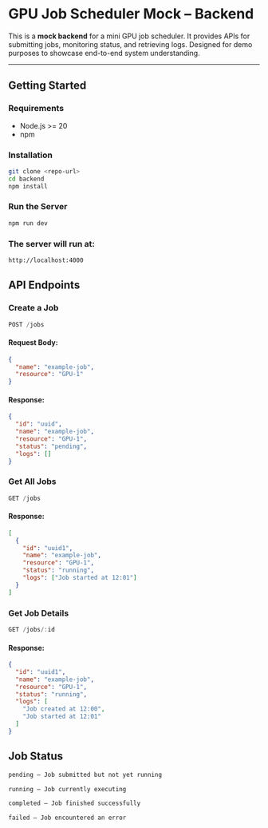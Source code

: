 # GPU Job Scheduler Mock – Backend

This is a **mock backend** for a mini GPU job scheduler. It provides APIs for submitting jobs, monitoring status, and retrieving logs. Designed for demo purposes to showcase end-to-end system understanding.

---

## **Getting Started**

### Requirements
- Node.js >= 20
- npm

### Installation
```bash
git clone <repo-url>
cd backend
npm install
```

### Run the Server
```bash
npm run dev
```

### The server will run at:
```bash
http://localhost:4000
```

## API Endpoints

### Create a Job
```js
POST /jobs
```
#### Request Body:
```json
{
  "name": "example-job",
  "resource": "GPU-1"
}
```
#### Response:
```json
{
  "id": "uuid",
  "name": "example-job",
  "resource": "GPU-1",
  "status": "pending",
  "logs": []
}
```
### Get All Jobs
```js
GET /jobs
```
#### Response:
```json
[
  {
    "id": "uuid1",
    "name": "example-job",
    "resource": "GPU-1",
    "status": "running",
    "logs": ["Job started at 12:01"]
  }
]
```

### Get Job Details
```js
GET /jobs/:id
```
#### Response:
```json
{
  "id": "uuid1",
  "name": "example-job",
  "resource": "GPU-1",
  "status": "running",
  "logs": [
    "Job created at 12:00",
    "Job started at 12:01"
  ]
}
```

## Job Status
```bash
pending – Job submitted but not yet running

running – Job currently executing

completed – Job finished successfully

failed – Job encountered an error
```
